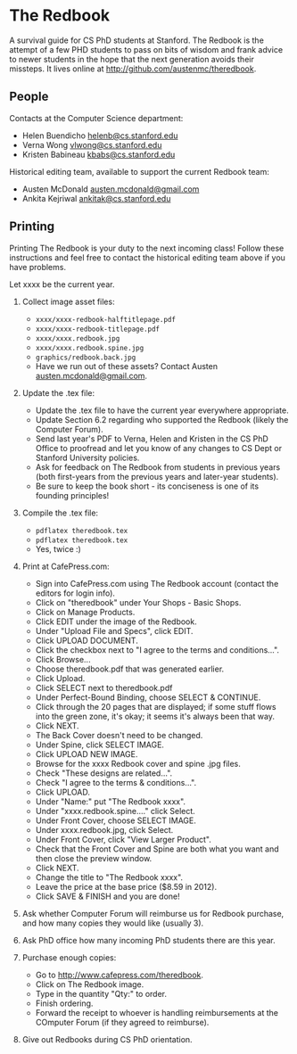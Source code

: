 The Redbook
===========

A survival guide for CS PhD students at Stanford. The Redbook is the attempt of
a few PHD students to pass on bits of wisdom and frank advice to newer students
in the hope that the next generation avoids their missteps. It lives online at
http://github.com/austenmc/theredbook.

People
------

Contacts at the Computer Science department:

* Helen Buendicho <helenb@cs.stanford.edu><br>
* Verna Wong <vlwong@cs.stanford.edu><br>
* Kristen Babineau <kbabs@cs.stanford.edu><br>

Historical editing team, available to support the current Redbook team:

* Austen McDonald <austen.mcdonald@gmail.com>
* Ankita Kejriwal <ankitak@cs.stanford.edu>

Printing
--------

Printing The Redbook is your duty to the next incoming class! Follow these
instructions and feel free to contact the historical editing team above if
you have problems.

Let xxxx be the current year.

1. Collect image asset files:
    * `xxxx/xxxx-redbook-halftitlepage.pdf`
    * `xxxx/xxxx-redbook-titlepage.pdf`
    * `xxxx/xxxx.redbook.jpg`
    * `xxxx/xxxx.redbook.spine.jpg`
    * `graphics/redbook.back.jpg`
    * Have we run out of these assets? Contact Austen
      <austen.mcdonald@gmail.com>.

2. Update the .tex file:
    * Update the .tex file to have the current year everywhere appropriate.
    * Update Section 6.2 regarding who supported the Redbook (likely the
      Computer Forum).
    * Send last year's PDF to Verna, Helen and Kristen in the CS PhD Office to
      proofread and let you know of any changes to CS Dept or Stanford
      University policies.
    * Ask for feedback on The Redbook from students in previous years (both
      first-years from the previous years and later-year students).
    * Be sure to keep the book short - its conciseness is one of its founding
      principles!

3. Compile the .tex file:
    * `pdflatex theredbook.tex`
    * `pdflatex theredbook.tex`
    * Yes, twice :)

4. Print at CafePress.com:
    * Sign into CafePress.com using The Redbook account (contact the editors
      for login info).
    * Click on "theredbook" under Your Shops - Basic Shops.
    * Click on Manage Products.
    * Click EDIT under the image of the Redbook.
    * Under "Upload File and Specs", click EDIT.
    * Click UPLOAD DOCUMENT.
    * Click the checkbox next to "I agree to the terms and conditions...".
    * Click Browse...
    * Choose theredbook.pdf that was generated earlier.
    * Click Upload.
    * Click SELECT next to theredbook.pdf
    * Under Perfect-Bound Binding, choose SELECT & CONTINUE.
    * Click through the 20 pages that are displayed; if some stuff flows into
      the green zone, it's okay; it seems it's always been that way.
    * Click NEXT.
    * The Back Cover doesn't need to be changed.
    * Under Spine, click SELECT IMAGE.
    * Click UPLOAD NEW IMAGE.
    * Browse for the xxxx Redbook cover and spine .jpg files.
    * Check "These designs are related...".
    * Check "I agree to the terms & conditions...".
    * Click UPLOAD.
    * Under "Name:" put "The Redbook xxxx".
    * Under "xxxx.redbook.spine...." click Select.
    * Under Front Cover, choose SELECT IMAGE.
    * Under xxxx.redbook.jpg, click Select.
    * Under Front Cover, click "View Larger Product".
    * Check that the Front Cover and Spine are both what you want and then
      close the preview window.
    * Click NEXT.
    * Change the title to "The Redbook xxxx".
    * Leave the price at the base price ($8.59 in 2012).
    * Click SAVE & FINISH and you are done!

5. Ask whether Computer Forum will reimburse us for Redbook purchase, and
   how many copies they would like (usually 3).

6. Ask PhD office how many incoming PhD students there are this year.

7. Purchase enough copies:
    * Go to http://www.cafepress.com/theredbook.
    * Click on The Redbook image.
    * Type in the quantity "Qty:" to order.
    * Finish ordering.
    * Forward the receipt to whoever is handling reimbursements at the COmputer
      Forum (if they agreed to reimburse).

8. Give out Redbooks during CS PhD orientation.
